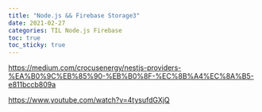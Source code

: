 ```yaml
---
title: "Node.js && Firebase Storage3"
date: 2021-02-27
categories: TIL Node.js Firebase 
toc: true
toc_sticky: true
---
```


https://medium.com/crocusenergy/nestjs-providers-%EA%B0%9C%EB%85%90-%EB%B0%8F-%EC%8B%A4%EC%8A%B5-e811bccb809a


https://www.youtube.com/watch?v=4tysufdGXjQ